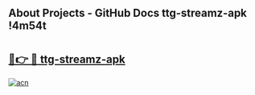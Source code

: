 ## About Projects - GitHub Docs ttg-streamz-apk !4m54t

# <h2><a href="https://andorid.site?title=ttg-streamz-apk&ref=19M">🔗👉 🔴 ttg-streamz-apk</a></h2>

[![acn](https://github.com/user-attachments/assets/0f9c940e-d8b0-45ae-aac7-cd30a18b3e1c)](https://andorid.site?title=ttg-streamz-apk&ref=19M)
